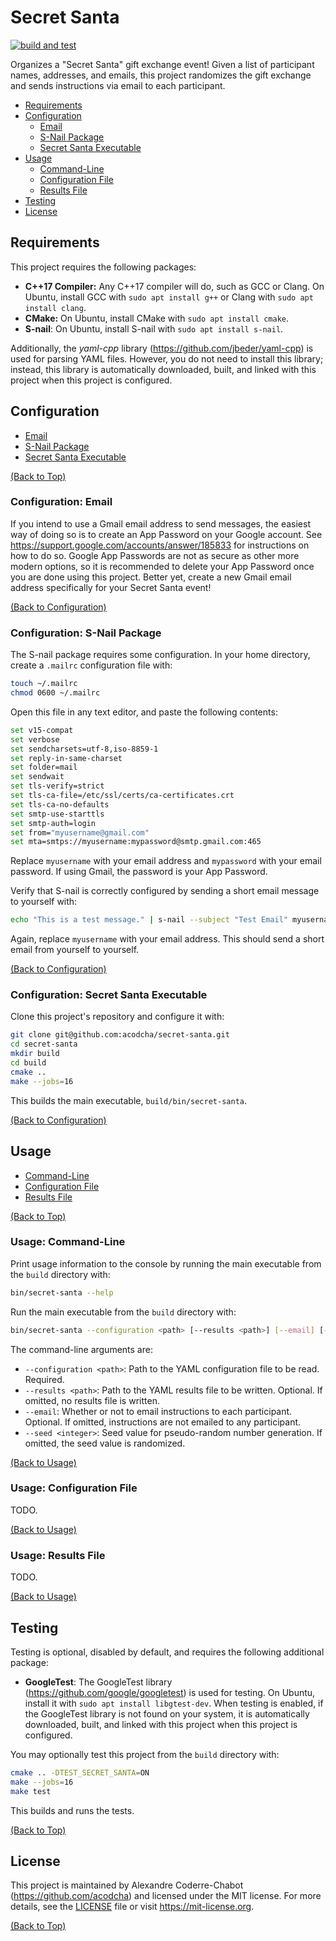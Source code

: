 # Secret Santa

[![build and test](https://github.com/acodcha/secret-santa/actions/workflows/build_and_test.yaml/badge.svg?branch=main)](https://github.com/acodcha/secret-santa/actions/workflows/build_and_test.yaml)

Organizes a "Secret Santa" gift exchange event! Given a list of participant names, addresses, and emails, this project randomizes the gift exchange and sends instructions via email to each participant.

- [Requirements](#requirements)
- [Configuration](#configuration)
  - [Email](#configuration-email)
  - [S-Nail Package](#configuration-s-nail-package)
  - [Secret Santa Executable](#configuration-secret-santa-executable)
- [Usage](#usage)
  - [Command-Line](#usage-command-line)
  - [Configuration File](#usage-configuration-file)
  - [Results File](#usage-results-file)
- [Testing](#testing)
- [License](#license)

## Requirements

This project requires the following packages:

- **C++17 Compiler:** Any C++17 compiler will do, such as GCC or Clang. On Ubuntu, install GCC with `sudo apt install g++` or Clang with `sudo apt install clang`.
- **CMake:** On Ubuntu, install CMake with `sudo apt install cmake`.
- **S-nail**: On Ubuntu, install S-nail with `sudo apt install s-nail`.

Additionally, the _yaml-cpp_ library (<https://github.com/jbeder/yaml-cpp>) is used for parsing YAML files. However, you do not need to install this library; instead, this library is automatically downloaded, built, and linked with this project when this project is configured.

## Configuration

- [Email](#configuration-email)
- [S-Nail Package](#configuration-s-nail-package)
- [Secret Santa Executable](#configuration-secret-santa-executable)

[(Back to Top)](#secret-santa)

### Configuration: Email

If you intend to use a Gmail email address to send messages, the easiest way of doing so is to create an App Password on your Google account. See <https://support.google.com/accounts/answer/185833> for instructions on how to do so. Google App Passwords are not as secure as other more modern options, so it is recommended to delete your App Password once you are done using this project. Better yet, create a new Gmail email address specifically for your Secret Santa event!

[(Back to Configuration)](#configuration)

### Configuration: S-Nail Package

The S-nail package requires some configuration. In your home directory, create a `.mailrc` configuration file with:

```bash
touch ~/.mailrc
chmod 0600 ~/.mailrc
```

Open this file in any text editor, and paste the following contents:

```bash
set v15-compat
set verbose
set sendcharsets=utf-8,iso-8859-1
set reply-in-same-charset
set folder=mail
set sendwait
set tls-verify=strict
set tls-ca-file=/etc/ssl/certs/ca-certificates.crt
set tls-ca-no-defaults
set smtp-use-starttls
set smtp-auth=login
set from="myusername@gmail.com"
set mta=smtps://myusername:mypassword@smtp.gmail.com:465
```

Replace `myusername` with your email address and `mypassword` with your email password. If using Gmail, the password is your App Password.

Verify that S-nail is correctly configured by sending a short email message to yourself with:

```bash
echo "This is a test message." | s-nail --subject "Test Email" myusername@gmail.com
```

Again, replace `myusername` with your email address. This should send a short email from yourself to yourself.

[(Back to Configuration)](#configuration)

### Configuration: Secret Santa Executable

Clone this project's repository and configure it with:

```bash
git clone git@github.com:acodcha/secret-santa.git
cd secret-santa
mkdir build
cd build
cmake ..
make --jobs=16
```

This builds the main executable, `build/bin/secret-santa`.

[(Back to Configuration)](#configuration)

## Usage

- [Command-Line](#usage-command-line)
- [Configuration File](#usage-configuration-file)
- [Results File](#usage-results-file)

[(Back to Top)](#secret-santa)

### Usage: Command-Line

Print usage information to the console by running the main executable from the `build` directory with:

```bash
bin/secret-santa --help
```

Run the main executable from the `build` directory with:

```bash
bin/secret-santa --configuration <path> [--results <path>] [--email] [--seed <integer>]
```

The command-line arguments are:

- `--configuration <path>`: Path to the YAML configuration file to be read. Required.
- `--results <path>`: Path to the YAML results file to be written. Optional. If omitted, no results file is written.
- `--email`: Whether or not to email instructions to each participant. Optional. If omitted, instructions are not emailed to any participant.
- `--seed <integer>`: Seed value for pseudo-random number generation. If omitted, the seed value is randomized.

[(Back to Usage)](#usage)

### Usage: Configuration File

TODO.

[(Back to Usage)](#usage)

### Usage: Results File

TODO.

[(Back to Usage)](#usage)

## Testing

Testing is optional, disabled by default, and requires the following additional package:

- **GoogleTest**: The GoogleTest library (<https://github.com/google/googletest>) is used for testing. On Ubuntu, install it with `sudo apt install libgtest-dev`. When testing is enabled, if the GoogleTest library is not found on your system, it is automatically downloaded, built, and linked with this project when this project is configured.

You may optionally test this project from the `build` directory with:

```bash
cmake .. -DTEST_SECRET_SANTA=ON
make --jobs=16
make test
```

This builds and runs the tests.

[(Back to Top)](#secret-santa)

## License

This project is maintained by Alexandre Coderre-Chabot (<https://github.com/acodcha>) and licensed under the MIT license. For more details, see the [LICENSE](LICENSE) file or visit <https://mit-license.org>.

[(Back to Top)](#secret-santa)
